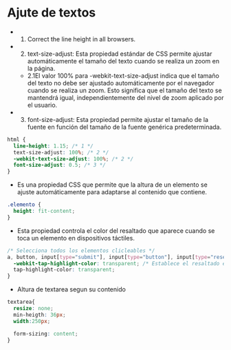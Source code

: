 # Ajute de textos

- 1. Correct the line height in all browsers.
- 2. text-size-adjust: Esta propiedad estándar de CSS permite ajustar automáticamente el tamaño del texto cuando se realiza un zoom en la página. 
  - 2.1El valor 100% para -webkit-text-size-adjust indica que el tamaño del texto no debe ser ajustado automáticamente por el navegador cuando se realiza un zoom. Esto significa que el tamaño del texto se mantendrá igual, independientemente del nivel de zoom aplicado por el usuario.
- 3. font-size-adjust: Esta propiedad permite ajustar el tamaño de la fuente en función del tamaño de la fuente genérica predeterminada.

```css
html {
  line-height: 1.15; /* 1 */
  text-size-adjust: 100%; /* 2 */
  -webkit-text-size-adjust: 100%; /* 2 */
  font-size-adjust: 0.5; /* 3 */
}
```


- Es una propiedad CSS que permite que la altura de un elemento se ajuste automáticamente para adaptarse al contenido que contiene.

```css
.elemento {
  height: fit-content;
}
```



- Esta propiedad controla el color del resaltado que aparece cuando se toca un elemento en dispositivos táctiles.

```css
/* Selecciona todos los elementos clicleables */
a, button, input[type="submit"], input[type="button"], input[type="reset"], [role="button"] {
  -webkit-tap-highlight-color: transparent; /* Establece el resaltado en transparente */
  tap-highlight-color: transparent;
}
```


- Altura de textarea segun su contenido

``` css
textarea{
  resize: none;
  min-heigth: 36px;
  width:250px;

  form-sizing: content;
}
```